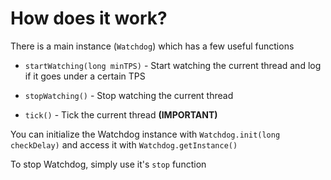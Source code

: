 # How does it work?
There is a main instance (`Watchdog`) which has a few useful functions

* `startWatching(long minTPS)` - Start watching the current thread and log if it goes under a certain TPS

* `stopWatching()` - Stop watching the current thread

* `tick()` - Tick the current thread **(IMPORTANT)**

You can initialize the Watchdog instance with `Watchdog.init(long checkDelay)` and access it with `Watchdog.getInstance()`

To stop Watchdog, simply use it's `stop` function